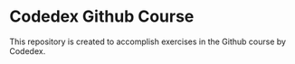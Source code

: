 # Codedex Github Course

This repository is created to accomplish exercises in the Github course by Codedex.

